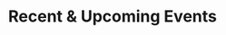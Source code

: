 ---
title: Recent & Upcoming Events
type: landing

sections:
  #######################################################################
  # 1 · Dynamic list – Just list all event .md files (most recent first)
  #######################################################################
  - block: collection
    content:
      title: Seminars
      page_type: event
      order: desc         # newest first
      count: 20           # show up to 20 events
    design:
      view: compact
      show_date: true
      show_location: true
      columns: "1"

  #######################################################################
  # 2 · Manually-curated block – Workshops & Conferences
  #######################################################################
  - block: markdown
    content:
      title: Workshops & Conferences
      text: |
        <div class="media stream-item view-compact">
          <div class="media-body">
            <p class="article-title mb-0">
              <a href="https://example.com/workshop-graphical-models-2024"
                 target="_blank" rel="noopener">
                Barcelona Workshop on Graphical Models
              </a>
              &nbsp;—&nbsp;
              3–5 July 2024 · UPF Campus Ciutadella
            </p>
          </div>
        </div>

        <div class="media stream-item view-compact">
          <div class="media-body">
            <p class="article-title mb-0">
              <a href="https://example.com/bayesian-computing-2025"
                 target="_blank" rel="noopener">
                10<sup>th</sup> Bayesian Computing Conference
              </a>
              &nbsp;—&nbsp;
              12–14 Jan 2025 · UPF Auditorium
            </p>
          </div>
        </div>
    design:
      columns: "1"
---